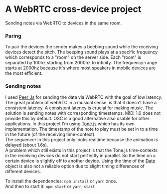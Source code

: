 # A WebRTC cross-device project
Sending notes via WebRTC to devices in the same room.<br/>

### Paring
To pair the devices the sender makes a beebing sound while the receiving devices detect the pitch. 
The beeping sound plays at a specific frequency which corresponds to a "room" on the server side. Each "room" is separated by 100hz starting from 2000hz to infinity. The frequency-range starts at 2000hz because it's where most speakers in mobile devices are the most efficient.<br/>


### Sending notes
I used [Peer Js](https://github.com/peers/peerjs) for sending the data via WebRTC with the goal of low latency.
The great problem of webRTC in a musical sense, is that it doesn't have a consistent latency. A consistent latency is crucial for making music. The solution is sending notes with corresponding timestamps. MIDI 1.0 does not provide this by default. OSC is a good alternative also usable for other applications. In this project I'm using [Tone.js](https://github.com/Tonejs/Tone.js) which has its own implementation. The timestamp of the note to play must be set in to a time in the future (of the receiving time-context). <br/>
The sequencer in this project only looks realtime because the animation is delayed (about 1.6s).<br/>
A problem which still exists in this project is that the Tone.js time-contexts in the receiving devices do not start perfectly in parallel. So the time on a certain device is slightly off to another device. Using the time of the [Date](https://developer.mozilla.org/en-US/docs/Web/JavaScript/Reference/Global_Objects/Date) object is also not a reliable option due to slight timing differences of different devices.<br/>


To install the dependencies: `npm install` or `yarn` once. <br/>
And then to start it: `npm start` or `yarn start`
